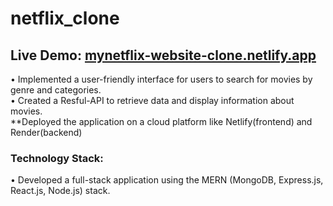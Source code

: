 # netflix_clone

## Live Demo: [mynetflix-website-clone.netlify.app](https://mynetflix-website-clone.netlify.app/)

• Implemented a user-friendly interface for users to search for movies by genre and categories.</br>
• Created a Resful-API to retrieve data and display information about movies.</br>
**Deployed the application on a cloud platform like Netlify(frontend) and Render(backend) 
### Technology Stack:
• Developed a full-stack application using the MERN (MongoDB, Express.js, React.js, Node.js) stack.
